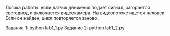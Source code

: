 Логика работы: если датчик движения подает сигнал, загорается светодиод и включается видеокамера. На видеопотоке ищется человек. Если он найден, цикл повторяется заново. 


Задание 1: python lab1_1.py
Задание 2: python lab1_2.py